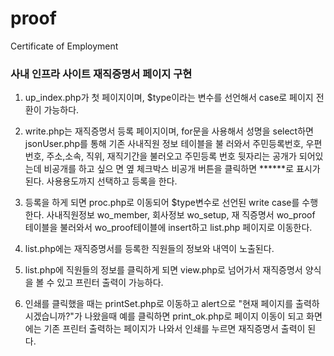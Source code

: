 # proof
Certificate of Employment

<h3>사내 인프라 사이트 재직증명서 페이지 구현</h3>

1. up_index.php가 첫 페이지이며, $type이라는 변수를 선언해서 case로 페이지 전환이 가능하다.

2. write.php는 재직증명서 등록 페이지이며, for문을 사용해서 성명을 select하면 jsonUser.php를 통해 기존 사내직원 정보 테이블을 불    러와서 주민등록번호, 우편번호, 주소,소속, 직위, 재직기간을 불러오고 주민등록 번호 뒷자리는 공개가 되어있는데 비공개를 하고 싶으    면 옆 체크박스 비공개 버튼을 클릭하면 ******로 표시가 된다. 사용용도까지 선택하고 등록을 한다.

3. 등록을 하게 되면 proc.php로 이동되어 $type변수로 선언된 write case를 수행한다. 사내직원정보 wo_member, 회사정보 wo_setup, 재    직증명서 wo_proof 테이블을 불러와서 wo_proof테이블에 insert하고 list.php 페이지로 이동한다.

4. list.php에는 재직증명서를 등록한 직원들의 정보와 내역이 노출된다.

5. list.php에 직원들의 정보를 클릭하게 되면 view.php로 넘어가서 재직증명서 양식을 볼 수 있고 프린터 출력이 가능하다.

6. 인쇄를 클릭했을 때는 printSet.php로 이동하고 alert으로 "현재 페이지를 출력하시겠습니까?"가 나왔을때 예를 클릭하면                print_ok.php로 페이지 이동이 되고 화면에는 기존 프린터 출력하는 페이지가 나와서 인쇄를 누르면 재직증명서 출력이 된다.
